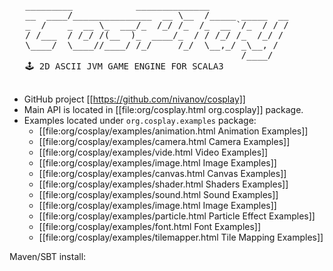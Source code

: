 <pre>
   _________            ______________
   __  ____/_______________  __ \__  /_____ _____  __
   _  /    _  __ \_  ___/_  /_/ /_  /_  __ `/_  / / /
   / /___  / /_/ /(__  )_  ____/_  / / /_/ /_  /_/ /
   \____/  \____//____/ /_/     /_/  \__,_/ _\__, /
                                            /____/
   🕹 2D ASCII JVM GAME ENGINE FOR SCALA3

</pre>
 - GitHub project [[https://github.com/nivanov/cosplay]]
 - Main API is located in [[file:org/cosplay.html org.cosplay]] package.
 - Examples located under `org.cosplay.examples` package:
   - [[file:org/cosplay/examples/animation.html Animation Examples]] 
   - [[file:org/cosplay/examples/camera.html Camera Examples]]       
   - [[file:org/cosplay/examples/vide.html Video Examples]]
   - [[file:org/cosplay/examples/image.html Image Examples]]
   - [[file:org/cosplay/examples/canvas.html Canvas Examples]]
   - [[file:org/cosplay/examples/shader.html Shaders Examples]]
   - [[file:org/cosplay/examples/sound.html Sound Examples]]
   - [[file:org/cosplay/examples/image.html Image Examples]]
   - [[file:org/cosplay/examples/particle.html Particle Effect Examples]]
   - [[file:org/cosplay/examples/font.html Font Examples]]
   - [[file:org/cosplay/examples/tilemapper.html Tile Mapping Examples]]

Maven/SBT install:
<pre>

</pre>